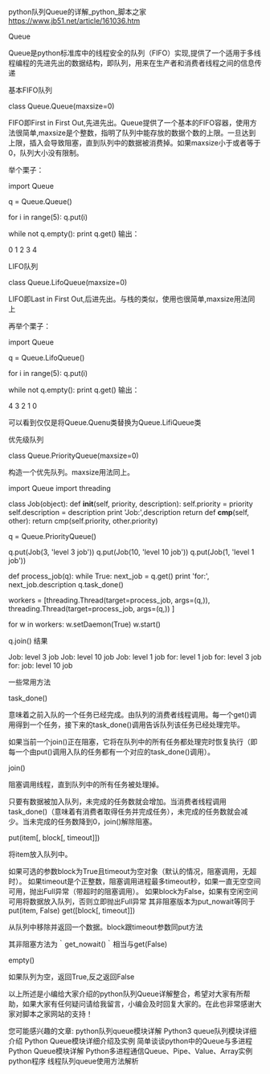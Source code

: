 python队列Queue的详解_python_脚本之家 https://www.jb51.net/article/161036.htm

Queue

Queue是python标准库中的线程安全的队列（FIFO）实现,提供了一个适用于多线程编程的先进先出的数据结构，即队列，用来在生产者和消费者线程之间的信息传递

基本FIFO队列

class Queue.Queue(maxsize=0)

FIFO即First in First Out,先进先出。Queue提供了一个基本的FIFO容器，使用方法很简单,maxsize是个整数，指明了队列中能存放的数据个数的上限。一旦达到上限，插入会导致阻塞，直到队列中的数据被消费掉。如果maxsize小于或者等于0，队列大小没有限制。

举个栗子：

import Queue

q = Queue.Queue()

for i in range(5):
  q.put(i)

while not q.empty():
  print q.get()
输出：

0
1
2
3
4

 LIFO队列

class Queue.LifoQueue(maxsize=0)

LIFO即Last in First Out,后进先出。与栈的类似，使用也很简单,maxsize用法同上

再举个栗子：

import Queue

q = Queue.LifoQueue()

for i in range(5):
  q.put(i)

while not q.empty():
  print q.get()
输出：

4
3
2
1
0

 可以看到仅仅是将Queue.Quenu类替换为Queue.LifiQueue类

优先级队列

class Queue.PriorityQueue(maxsize=0)

构造一个优先队列。maxsize用法同上。

import Queue
import threading

class Job(object):
  def __init__(self, priority, description):
    self.priority = priority
    self.description = description
    print 'Job:',description
    return
  def __cmp__(self, other):
    return cmp(self.priority, other.priority)

q = Queue.PriorityQueue()

q.put(Job(3, 'level 3 job'))
q.put(Job(10, 'level 10 job'))
q.put(Job(1, 'level 1 job'))

def process_job(q):
  while True:
    next_job = q.get()
    print 'for:', next_job.description
    q.task_done()

workers = [threading.Thread(target=process_job, args=(q,)),
    threading.Thread(target=process_job, args=(q,))
    ]

for w in workers:
  w.setDaemon(True)
  w.start()

q.join()
结果

Job: level 3 job
Job: level 10 job
Job: level 1 job
for: level 1 job
for: level 3 job
for: job: level 10 job

 一些常用方法

task_done()

意味着之前入队的一个任务已经完成。由队列的消费者线程调用。每一个get()调用得到一个任务，接下来的task_done()调用告诉队列该任务已经处理完毕。

如果当前一个join()正在阻塞，它将在队列中的所有任务都处理完时恢复执行（即每一个由put()调用入队的任务都有一个对应的task_done()调用）。

join()

阻塞调用线程，直到队列中的所有任务被处理掉。

只要有数据被加入队列，未完成的任务数就会增加。当消费者线程调用task_done()（意味着有消费者取得任务并完成任务），未完成的任务数就会减少。当未完成的任务数降到0，join()解除阻塞。

put(item[, block[, timeout]])

将item放入队列中。

如果可选的参数block为True且timeout为空对象（默认的情况，阻塞调用，无超时）。
如果timeout是个正整数，阻塞调用进程最多timeout秒，如果一直无空空间可用，抛出Full异常（带超时的阻塞调用）。
如果block为False，如果有空闲空间可用将数据放入队列，否则立即抛出Full异常
其非阻塞版本为put_nowait等同于put(item, False)
get([block[, timeout]])

从队列中移除并返回一个数据。block跟timeout参数同put方法

其非阻塞方法为｀get_nowait()｀相当与get(False)

empty()

如果队列为空，返回True,反之返回False

以上所述是小编给大家介绍的python队列Queue详解整合，希望对大家有所帮助，如果大家有任何疑问请给我留言，小编会及时回复大家的。在此也非常感谢大家对脚本之家网站的支持！

您可能感兴趣的文章:
python队列queue模块详解
Python3 queue队列模块详细介绍
Python Queue模块详细介绍及实例
简单谈谈python中的Queue与多进程
Python Queue模块详解
Python多进程通信Queue、Pipe、Value、Array实例
python程序 线程队列queue使用方法解析